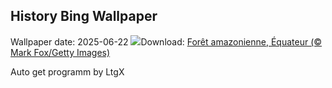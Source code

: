 ## History Bing Wallpaper
Wallpaper date: 2025-06-22
![](https://www.bing.com/th?id=OHR.AmazonEcuador_FR-FR0161902785_UHD.jpg&w=1000)Download: [Forêt amazonienne, Équateur (© Mark Fox/Getty Images)](https://www.bing.com/th?id=OHR.AmazonEcuador_FR-FR0161902785_UHD.jpg)

Auto get programm by LtgX
